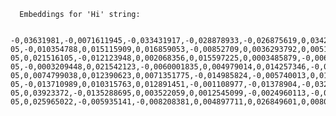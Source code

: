       Embeddings for 'Hi' string:

      -0,03631981,-0,0071611945,-0,033431917,-0,028878933,-0,026875619,0,034264464,-0,01223452,-0,007922194,0,0019431489,-0,0029968396,0,024690187,-0,002393569,-0,0056782225,-0,0029252928,0,0066733747,-0,0029675704,0,034004293,-0,0014959808,0,021008773,-0,009262072,-0,021438055,0,01038731,0,0062701106,0,007369331,-0,012188991,0,0009813309,0,005687979,-0,009919003,-0,003109038,-0,024456033,0,010549916,-0,013828065,-0,024417007,-0,014075227,0,002385439,-0,018849358,0,00033679893,-0,011369454,0,01776965,-0,00994502,0,01321016,-0,011115788,-0,009346628,-0,009704362,-0,02652439,0,0070376135,-0,009398662,0,004813155,-0,016572865,0,025067434,0,0034602685,0,017938761,-0,017340368,-0,00457575,-0,01276787,-0,017938761,-0,004084678,0,0076750317,0,0027399212,-0,034784805,-0,00680346,0,015922438,0,0027984595,0,0057595256,-0,0038537765,0,006598576,0,018615203,0,0054635815,0,016585873,0,012832913,0,027187824,0,026641466,0,011330428,-0,009704362,0,01812088,-0,020826653,-0,007076639,0,003697674,-0,013437809,-0,007089648,0,018394059,-0,01572731,-0,009756396,0,015011841,0,019824997,0,0062993797,-0,012650793,0,02146407,-0,013398784,-0,029295204,0,018485118,0,024456033,-0,0032131064,0,027005704,-0,01917457,-0,0009707614,-0,022738907,0,023909675,0,0074018524,0,0015252499,0,014270355,0,019109529,-0,008403509,-0,0035383196,-0,01856317,-0,014920781,-0,01979898,-0,0071611945,0,01917457,0,0015415106,-0,0072912797,0,02385764,-0,010270233,-0,036970235,-0,0078766635,-0,013463827,-0,0016081793,-0,0047676256,-0,01246217,-0,018706264,0,01883635,0,011044241,0,016950112,-0,001553706,0,014855739,0,0064424733,-0,011662145,-0,020449406,-0,00038009294,0,007141682,0,034524634,-0,0034049822,-0,006403448,-0,009021414,-0,024976375,0,02536663,-0,010244216,0,026264219,-0,027291892,-0,02695367,-0,0038245071,0,027708165,0,0025496716,-0,009444191,-0,021333985,0,0006479873,-0,009749892,-0,016572865,0,011571086,-0,007590476,-0,00015884632,0,015063875,0,010458857,0,0034147387,0,0059741666,0,010855617,-0,004013131,0,004874946,-0,0076425103,-0,020137202,-0,0077660913,0,002217954,0,009190525,-0,013476835,-0,010088113,0,011967846,0,014374424,0,01330122,-0,00014705735,0,0037919858,0,025223536,0,009496225,-0,033796154,0,0055091116,-0,0055221203,0,007018101,0,013737005,0,007271767,-0,029659444,-0,041132964,-0,027812233,0,014855739,0,026264219,0,033457935,-0,005304227,0,012319076,0,016143583,0,0016187486,0,025743878,-0,014595568,0,013893108,0,022855984,0,023454376,-0,015623243,-0,7064151,-0,009281585,0,020878688,-0,003570841,0,0129564935,0,040430505,0,02695367,0,013554886,-0,015857395,0,029087069,0,010081609,0,00936614,0,013281707,-0,0008520586,0,007089648,0,0057595256,0,0011162943,-0,0011431244,-0,011987358,-0,0040911823,-0,0102377115,0,012884947,-0,022049455,0,0058993674,0,00962631,-0,0021805544,0,011818248,-0,011876786,-0,013880099,0,004253789,-0,018433085,0,011245873,0,0032423756,-0,013294715,0,061452284,-0,0074083568,0,0061270166,0,015415106,0,0054408167,0,036423877,0,0009049057,-0,011512548,8,491113E-05,-0,010354788,0,015115909,0,016859053,-0,00852709,0,0036293792,0,0051708897,0,003619623,0,006608332,0,0059188805,-0,012429648,0,026173158,0,0044033867,-8,2573664E-05,0,021516105,-0,012123948,0,002068356,0,015597225,0,0003485879,-0,0064912555,-0,013054058,-0,0012236147,-0,025639808,0,0045139594,-0,01688507,-0,010179173,-0,0050343005,0,0034635207,-0,013398784,0,013619929,-0,014712645,-0,007265263,0,01909652,0,033067677,0,013632937,-0,025392646,-0,016533839,0,0005557081,0,00013608139,-0,006289623,-0,005001779,-0,017873717,0,03488887,-0,030518007,-0,027968336,0,002835859,-0,0010049088,0,008715713,0,008475056,0,046622563,0,0061205123,-0,009105969,0,0069790753,0,0003262295,-0,0300497,0,020098176,-0,004956249,-0,024547093,-0,0014756549,-0,008227894,-0,0026439833,-0,0027204084,0,021620173,0,00941167,-0,026160149,0,038479228,0,029139103,-0,021438055,-0,0060944953,0,001676474,-0,011271889,0,012579246,0,007746578,-0,034446582,-0,016728967,0,01714524,0,020670552,-0,02828054,-0,00037846685,-0,0006353853,0,020839661,-0,015766336,0,0065660547,0,023623487,-0,005886359,0,0073498185,-0,019772962,0,0054115476,0,019642876,-0,009359636,0,009958028,-0,00941167,0,015623243,-0,011512548,0,010088113,-0,017327359,-0,0057530217,-0,0020325824,-0,0009984046,0,01926563,-0,008357979,-0,01962987,-0,0049464926,-0,02094373,-0,017093206,-0,005713996,-0,0132426815,0,0012740227,0,0016130575,0,009184021,-0,003873289,0,01979898,0,035383195,-0,00018120473,0,0042505367,-0,015974473,-0,027994351,-0,010504386,-0,009749892,0,031220468,-0,013119101,-0,005105847,-0,008065287,-0,024104802,0,0036066144,0,008169356,-0,00424078,-0,036371846,0,02129496,-0,016039515,-0,022231575,0,0141012445,0,015415106,-0,0001762249,-0,014088236,0,011044241,0,0039513404,-0,030648092,0,02783825,-0,0014992328,-0,008403509,0,018667238,0,021815302,0,0034635207,0,020215252,0,02739596,-0,008650671,0,011336932,0,007440878,0,007837638,-0,029373256,0,000375418,0,012871939,0,017262317,0,01688507,-0,0041302075,0,008624654,0,024599126,0,025561757,0,006998588,0,030986313,-0,021750258,-0,013203656,-0,009925507,-0,0032732708,-0,005122108,0,0222706,0,013034545,0,00088376686,-0,013197152,-0,008670184,0,006289623,0,01989004,0,020436397,0,0023480393,0,0064392216,-0,016637906,-0,008162851,0,0032423756,-0,014088236,0,0027626862,-0,008403509,0,0045269676,0,029373256,0,008650671,0,025561757,0,0036358836,-0,007844143,-0,0011862152,0,011863777,-0,0023610478,0,0041041905,-0,008702706,-0,0075319377,0,006110756,-0,024534084,0,02968546,-0,020410381,-0,0044131433,0,020384364,0,028852915,-0,024690187,0,012449161,0,019460758,0,006777443,0,0017935508,0,024872305,0,022296617,0,007148186,0,0066603664,-0,009216542,0,0044976985,0,005151377,-0,01661189,-0,018172914,0,014010184,0,0071221692,0,024078785,-0,0145825595,0,0189144,0,01064748,-0,012000367,0,007492912,0,00066384143,-0,0024878809,-0,017730623,0,0067579304,-0,0026488616,0,008455543,-0,0006971758,0,026979687,-0,013671963,0,024781246,0,015272012,0,0036781612,0,007831134,-0,017652573,-0,009600294,-0,023701537,-0,03285954,0,010010063,0,011746701,-0,009073448,-0,0075709634,-0,043370433,-7,733976E-05,-0,0003209448,0,021542123,-0,0060001835,0,004979014,0,014257346,-0,01378904,-0,0139581505,0,011388966,0,03793287,-0,00399687,-0,011584094,-2,8532377E-05,0,0074799038,0,012390623,0,0071351775,-0,014985824,-0,005740013,0,01192882,-0,016234644,-0,019083511,-0,006598576,-0,0028114682,-0,0030862733,0,010172669,-0,0029529359,0,0068880157,0,0037399519,0,020891696,-0,011356445,-0,0076945443,0,011122292,-0,023051111,-0,007609989,-0,019460758,-0,00999055,0,0075449464,0,07690642,0,025249552,-0,01153206,-0,004182242,0,0096848495,0,024260905,-0,0031106642,-0,0146736195,-0,0008227894,-0,016286677,0,0052326806,-0,010680001,-0,016533839,0,017665582,0,011375958,-0,009710866,0,008410013,-0,0065432894,0,008598637,0,008871816,0,0013602042,-0,009353132,0,008305945,0,020345338,0,019994108,-0,006481499,0,009932011,0,02713579,-0,003029361,-0,0069660665,-0,004097686,0,005001779,0,0065335333,0,01581837,0,016911086,0,011193838,-0,016663924,0,016013497,0,015493156,-0,0033334354,0,009476713,0,0059969313,0,009554764,-0,017041171,0,0034830333,-0,012910964,-0,012358102,0,019369699,0,00065489806,0,0012707706,0,01962987,-0,0047968947,-0,022569796,-0,016924094,0,002287875,0,014855739,-0,013984168,-0,010224703,-0,01038731,0,011467017,-0,012078418,-0,014361415,0,0004707461,0,009645823,-0,035305146,-0,038479228,-0,009775909,-0,0010545038,-0,009353132,0,006946554,-0,0070246053,-0,0014837852,-0,0015081762,-0,002442351,0,0019024973,0,021685217,0,0068099643,-0,014608577,0,028904948,0,008793765,-0,0022016934,-0,027291892,0,013906117,-0,014153278,-0,0010390562,0,00013557325,-0,011948333,0,0019659137,-0,0024082037,0,012540221,0,023623487,0,0037236912,0,006201816,0,0077791,0,0035057983,-0,011284898,0,012800392,-0,002313892,-0,014686628,-0,0080848,0,0025854448,-0,01192882,-0,009938516,-0,013580903,0,014621586,0,0007114039,0,0027269127,0,013346749,0,0013870343,0,00256268,0,02225759,-0,022673864,0,007369331,-0,00724575,0,0005992053,0,019018468,-0,0032082282,0,029581392,-0,031246485,-0,01864122,0,0067644347,-0,033353865,0,013580903,0,00724575,0,0029220406,-0,0039058106,0,012175982,-0,011584094,0,011193838,0,00546033,0,0010032827,0,029295204,-0,0056554577,-0,020124193,-0,026797568,-0,0036781612,-0,0061823027,-0,0046180272,-0,026147142,-0,033640053,-0,034316495,-0,008949867,0,0099515235,-0,027682148,-0,018576179,-0,050759275,-0,005502607,0,0074799038,-0,0005451386,0,00256268,-0,011219855,0,010868625,-0,025405655,-0,033197764,-0,0100230705,-0,028592745,-0,007070135,0,0054245563,0,035305146,0,021099832,0,010445848,0,0043025706,0,01325569,-0,0044554207,0,018446093,0,007096152,0,0029740748,-0,0067449217,-0,007096152,0,0125987595,0,012208504,0,035383195,-0,0020520953,-0,0025756885,0,0074733994,0,015141927,-0,0032586362,-0,010198686,-0,0057497695,-0,020072158,0,0032358714,-0,007837638,-0,0044131433,0,01714524,0,012045897,-0,012377614,0,04248585,0,013372767,0,030570041,0,0034114865,0,025405655,-0,0051025953,0,025730869,0,016598882,0,013776031,0,02695367,-0,013880099,-0,029737495,-0,010933667,0,012774374,0,00084067613,0,020826653,-0,026121125,0,005544885,-0,005691231,0,03075216,-0,002829355,-0,010270233,-0,009177516,-0,0017577773,-0,005980671,-0,019955082,-0,018342024,-0,014049211,0,0080392705,-0,015141927,-0,013112596,0,03621574,-0,021320978,-0,012878443,-0,011941829,-0,0024439772,0,025652817,-0,0036326314,0,018055838,0,016650915,-0,013119101,-0,02510646,-0,0037366997,-0,0049855183,-0,0077530826,0,028566727,-0,0016179357,0,013906117,-0,023987725,0,0024212124,-0,004461925,-0,0093791485,-0,013008528,0,021242926,0,018159905,-0,0070506223,-0,02597803,0,004045652,-0,020020125,0,016143583,0,005486347,-0,0080848,-0,010484873,0,004162729,-0,013737005,0,014348406,-0,017652573,0,014114253,0,030335886,-0,011154813,-0,009515738,0,0047416086,-0,002539915,0,009834447,0,007518929,0,014998833,-0,008982388,0,0051383683,-0,0013780909,-0,010940172,-0,030257836,-0,005444069,0,007174203,0,027005704,-0,01642977,0,011480026,0,0068685026,0,0066603664,0,016676933,-0,0030065961,-0,013671963,-0,02298607,-0,014595568,-0,004686322,0,043240346,-0,0019415228,-0,018524144,-0,0074994164,-0,024755228,-0,029503342,-0,037048288,0,002912284,0,006403448,-0,02350641,-0,017626556,-0,017717615,0,0063449093,0,01865423,0,0074278694,-0,02324624,0,019317664,0,017990794,-0,015493156,0,0073628267,0,0025643061,-0,011141804,-0,038323123,0,017418418,0,0069140326,-0,019864023,0,002440725,-0,009424679,-0,018446093,0,0015244369,0,005226176,0,011174326,0,0031757068,0,0030163524,-0,006354666,0,01369798,-0,0002949277,0,0040911823,-0,012683315,0,008884825,-0,0017870466,0,009275081,-0,011037736,-0,013476835,0,016481806,-0,014036202,0,017223291,0,011473522,-0,020046141,0,008162851,0,010341779,0,008032766,-0,008279928,0,0006402635,0,00011047086,-0,015688285,-0,018927408,-0,0060749827,0,0145825595,-0,005785543,0,014335398,0,0019203839,-0,009840951,0,021360002,-0,0008536847,-0,008546603,0,009066944,-0,008377492,-0,009574276,-0,0010870252,-0,014920781,0,02431294,0,027864266,-0,015285021,-0,014725653,0,004780634,-0,009821438,0,0026992694,-0,0088262865,0,004263545,0,019838005,0,018602194,0,008683193,0,017431427,-0,014387432,0,010725532,-0,020527458,-0,01812088,0,008416518,0,002785451,0,013515861,-0,016013497,-0,017379394,-0,025223536,0,016989138,-0,0046375403,-0,021906361,0,012507699,-0,014218321,-0,009814935,-0,012624776,0,012104435,-0,021750258,-0,00680346,0,03650193,-0,01705418,-0,0110962745,0,009606798,-0,032651406,0,008988893,-0,020540467,-0,0037366997,-0,0034895376,0,008279928,-0,0015439497,0,0056782225,0,010842608,-0,024013743,0,018355032,0,010790574,-0,009431182,0,035591334,-0,006822973,0,002538289,-0,017366385,0,0120979315,-0,0062115723,-0,011369454,0,022335643,-0,013906117,-0,0139581505,-0,03093428,-0,01369798,-0,028488677,-0,0027447995,-0,019330673,-0,016898077,-0,01775664,0,019903047,0,0021610416,-0,018901391,-0,0013439435,-0,01856317,-0,021529114,-0,0032927836,-0,016299685,0,020332329,0,013971159,0,0016317572,0,013984168,-0,018094862,-0,018888382,0,0012130452,0,012897955,-0,0048879543,0,02385764,0,22478737,-0,011558077,-0,011005214,0,048183586,0,013489843,0,013411792,0,02652439,0,0091515,-0,006510768,0,021412037,-0,017028162,0,003596858,-0,011154813,0,012175982,0,009665336,-0,002292753,-0,032937594,-0,018342024,-0,023168188,-0,022153523,-0,0110962745,-0,0075449464,-0,025939004,0,012910964,0,03860931,7,830524E-05,-0,013710989,0,010315763,0,012891451,-0,001108977,-0,01378904,-0,032157082,0,008540099,0,019018468,-0,0005300975,-0,0031740807,0,009008406,0,012280051,0,017990794,0,00036423877,-0,014543534,0,0009780787,0,0028228506,-0,02571786,-0,0097629,0,0015805361,0,00068416726,-0,013424801,-0,0108816335,0,025080442,-0,016898077,0,0069660665,0,033562,0,04115898,-0,0052294284,-0,011141804,0,009301097,0,0055513894,-0,018068846,0,013112596,-0,0068619987,0,02280395,-0,0031610723,0,010562925,-0,019031476,0,00077197485,-0,003915567,-0,0040033744,0,009997054,-0,008266919,-0,014374424,-0,009971037,0,0016366354,-0,004361109,-0,014075227,-0,025925996,0,025730869,0,014088236,0,029139103,0,0042310236,0,0025252805,0,00017358255,-0,0061725467,-0,030908262,-0,011694667,-0,03049199,0,007323801,0,011245873,0,011610111,0,008208381,-0,008247407,-0,014387432,-0,020111185,-0,0053562615,0,015480149,0,007961219,0,00051180425,0,009242559,0,0028261028,0,014127261,-0,018693255,0,014803705,-0,011753205,0,021815302,-0,016156591,0,01476468,-0,0017919247,0,0095937895,0,00037907663,-0,033431917,-0,021971405,-0,012260538,0,0060229483,0,002388691,0,013802048,0,015089893,0,0028960234,-0,011967846,0,014010184,0,00488145,0,0043741176,-0,008429526,0,0037659688,0,008650671,-0,015219978,-0,013398784,-0,0239487,-0,013450818,0,0057790386,-0,021594156,0,011083266,-0,017067188,0,017483462,-0,009079953,-0,010816591,-0,018055838,0,0049660057,0,001970792,-0,0023122658,-0,0025480455,-0,013346749,-0,022855984,0,014751671,0,020163218,-0,0037854817,-0,039389823,0,03285954,-0,021594156,-0,008162851,0,0047513647,-0,01979898,-0,00039940246,-0,02263484,0,006601828,0,034810822,-0,016846044,-0,03145462,-0,007857151,-0,017106215,-0,006426213,-0,009905994,0,008793765,0,022842975,0,0023317786,-0,00768804,-0,011948333,-0,16869459,0,040430505,0,010185678,-0,021594156,0,012624776,0,0064619863,0,019838005,-0,0032862793,-0,010764557,0,021346994,0,027890284,0,006901024,-0,020878688,-0,012826408,-0,0044456646,-0,013145117,0,012286555,0,012299563,0,004289562,0,03827109,0,018355032,-0,015714303,0,02660244,-0,018550161,0,020098176,-0,0018423328,-0,0044163954,0,022504754,0,016273668,-0,000104169856,-0,012793887,-0,009691353,0,010836104,0,014621586,-0,0027415473,0,002681383,0,0076555186,-0,024052769,-0,013593912,0,012774374,0,019330673,0,023168188,-0,000936614,0,00024330012,-0,010062097,0,005066822,0,032677423,0,020436397,0,006276615,-0,02846266,0,0039480883,-0,0033887215,0,019460758,0,014426458,0,009821438,0,017067188,0,0029870833,0,018446093,0,008286432,-0,0026212183,-0,0069660665,-0,002385439,0,0035838494,-0,004556237,-0,0011024728,-0,016273668,-0,00072847755,0,02483328,-0,020163218,0,010927163,0,00576603,-0,039754063,0,01883635,-0,027812233,0,016950112,0,014699637,-0,008397005,0,011896299,-0,005398539,-0,00684899,-0,020332329,0,0004829416,-0,014803705,0,0056034233,0,022829967,0,003551328,0,006666871,-0,013541877,-0,01873228,-0,038401175,0,009125482,-0,0075254333,-0,008819782,-0,028358592,0,012188991,0,010192182,0,010114131,0,020670552,0,006582315,-0,013320733,0,0013642694,-0,0051448727,-0,020761611,0,012110939,0,023103146,-0,021750258,0,011642633,0,028410625,0,019122535,-0,027786216,-0,010211694,0,010868625,-0,001749647,0,029191136,0,011401975,0,0070831436,0,0006796956,-0,00048416114,0,0031594462,-0,018719273,0,03959796,-0,013802048,-0,0097629,-0,017561512,0,0008471804,-0,0018130636,-0,12529814,-0,026472354,0,009671841,0,025327604,-0,01642977,0,023389334,0,003055378,0,007609989,-0,014712645,0,027708165,-0,010823095,-0,024052769,-0,025834937,0,0005809121,0,021333985,-0,0152980285,-0,01962987,-0,01978597,-0,011655641,0,008988893,-0,005398539,0,0074603907,0,009613303,-0,011662145,-0,0024472293,-0,0046928264,-0,008670184,0,031038348,0,024508066,-0,0002634227,-0,0004361922,-0,02652439,0,02094373,-0,018172914,-0,017184265,0,0068815113,-0,03119445,0,0077400743,0,004956249,-0,031870894,0,016481806,0,019460758,0,008540099,-0,04781935,0,005362766,-0,0074733994,-0,0033464439,0,026563413,0,011772718,0,0034082343,-0,040274404,-0,021867335,-0,04526968,-0,0069595627,0,033874206,0,004579002,8,607987E-05,0,03923372,-0,0135288695,0,003522059,0,0012545099,-0,0024960113,-0,025288578,0,03285954,-0,005050561,-0,020826653,-0,009216542,0,0001765298,-0,00036058013,-0,015272012,-0,010680001,-0,0074083568,-0,02411781,0,003450512,-0,020995764,0,021685217,-0,037854817,-0,002808216,0,0008187242,-0,012039392,-0,025015399,-0,013047554,0,0025317848,-0,010354788,0,006214824,-0,00773357,-0,009678345,0,0025740624,-0,007440878,-0,01989004,-0,013047554,0,005265202,0,005518868,-0,008800269,0,010153156,0,029243171,-0,008006749,-0,0108816335,0,0037236912,0,0085205855,-0,008475056,-0,013919125,-0,060931943,0,024690187,-0,0012504448,0,000789455,0,012345093,-0,0020878688,0,021516105,-0,013984168,-0,0044001346,-0,020748602,-0,022218566,-0,0045172116,-0,0112393685,-0,003151316,-0,029503342,-0,0032797751,0,02191937,0,005687979,0,008644166,0,009053935,0,0029171624,-0,014530526,0,01092066,-0,010328772,0,0056294403,0,01131742,-0,02420887,0,015232986,-0,00057522085,-0,00543106,0,0070831436,-0,0410289,2,8583192E-05,0,025965022,-0,005935141,-0,008208381,0,004897711,0,026849601,0,008013253,0,0064457254,-0,023363316,-0,021763267,0,007213229,-0,0019675398,0,007662023,0,0075709634,0,008741731,-0,0036261273,0,025067434,0,0023756824,0,0038862978,0,011636129,-0,01865423,-0,006705896,-0,019161562,0,008468552,-0,022908017,-0,005486347,-0,008579124,-0,0011797108,0,021190893,0,008611646,0,011141804,-0,006796956,0,019473767,0,008032766,-0,009203534,0,0010049088,0,011896299,-0,014543534,-0,017301342,0,0015252499,-0,012351598,0,011681658,0,0069140326,0,022010429,0,0022797445,0,0205925,-0,0239487,0,03728244,0,00773357,0,0055546416,-0,050863344,0,009327115,0,022387676,0,019148553,-0,016937103,0,0002979766,-0,010751548,0,01688507,-0,016924094,-0,008501073,-0,0018081854,0,007271767,-0,0053692698,-0,009788917,-0,004097686,-0,0014211817,0,02483328,0,027187824,0,008657175,0,0078766635,-0,011857273,-0,0040814257,0,014010184,0,007096152,-0,02129496,-0,05088936,-0,00782463,0,011031232,0,020137202,0,0059318887,0,014621586,0,020670552,-0,02085267,0,0052814623,-0,01148653,-0,023077128,-0,027057739,0,040820763,0,0014553291,0,009294594,0,020228261,-0,016390745,-0,0033854693,0,015050867,0,0074733994,-0,011174326,0,009736883,-0,005066822,0,0021008772,-0,01369798,-0,010361292,-0,014387432,-0,013320733,-0,00094962254,-0,008253911,0,026719516,-0,02298607,0,059162784,-0,012715836,-0,008956372,0,016208626,0,013750014,0,013190648,0,00088539295,0,0013756518,-0,021360002,-0,004097686,-0,009268576,-0,0076490142,-0,008416518,0,0031122903,0,0015415106,0,010725532,-0,010510891,0,0061270166,-0,023207214,0,0030927774,0,012871939,-0,015948456,0,016559856,0,002390317,-0,003499294,-0,011766214,0,016195618,0,0004992023,-0,016078541,-0,011967846,0,007616493,0,0077791,-0,021542123,-0,010640976,0,017808676,-0,029191136,-0,005372522,-0,029633427,-0,0041334596,0,011980854,0,009847456,0,0108100865,-0,028852915,-0,019070502,0,020800637,-0,0055058594,-0,018693255,0,0021236422,-0,00059188803
